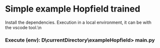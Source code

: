 # Simple example Hopfield trained 

Install the dependencies.
Execution in a local environment, it can be with the vscode tool.\n
### Execute (env): D\currentDirectory\exampleHopfield> main.py
